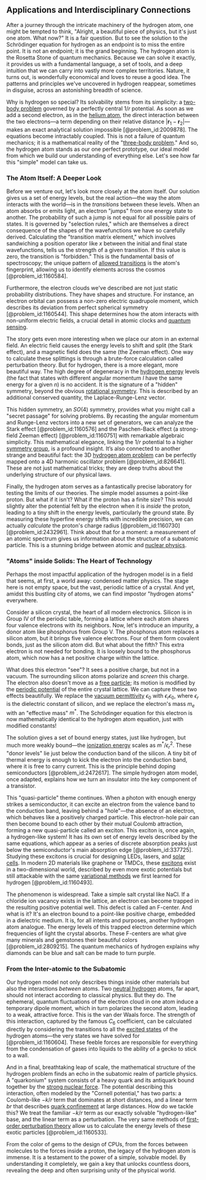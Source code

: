 ## Applications and Interdisciplinary Connections

After a journey through the intricate machinery of the hydrogen atom, one might be tempted to think, "Alright, a beautiful piece of physics, but it's just one atom. What now?" It is a fair question. But to see the solution to the Schrödinger equation for hydrogen as an endpoint is to miss the entire point. It is not an endpoint; it is the grand beginning. The hydrogen atom is the Rosetta Stone of quantum mechanics. Because we can solve it exactly, it provides us with a fundamental language, a set of tools, and a deep intuition that we can carry into vastly more complex territories. Nature, it turns out, is wonderfully economical and loves to reuse a good idea. The patterns and principles we've uncovered in hydrogen reappear, sometimes in disguise, across an astonishing breadth of science.

Why is hydrogen so special? Its solvability stems from its simplicity: a [two-body problem](@article_id:158222) governed by a perfectly central $1/r$ potential. As soon as we add a second electron, as in the [helium atom](@article_id:149750), the direct interaction between the two electrons—a term depending on their relative distance $|\mathbf{r}_1 - \mathbf{r}_2|$—makes an exact analytical solution impossible [@problem_id:2009878]. The equations become intractably coupled. This is not a failure of quantum mechanics; it is a mathematical reality of the "[three-body problem](@article_id:159908)." And so, the hydrogen atom stands as our one perfect prototype, our ideal model from which we build our understanding of everything else. Let's see how far this "simple" model can take us.

### The Atom Itself: A Deeper Look

Before we venture out, let's look more closely at the atom itself. Our solution gives us a set of energy levels, but the real action—the way the atom interacts with the world—is in the *transitions* between these levels. When an atom absorbs or emits light, an electron "jumps" from one energy state to another. The probability of such a jump is not equal for all possible pairs of states. It is governed by "selection rules," which are themselves a direct consequence of the shapes of the wavefunctions we have so carefully derived. Calculating the "transition matrix element," which involves sandwiching a position operator like $x$ between the initial and final state wavefunctions, tells us the strength of a given transition. If this value is zero, the transition is "forbidden." This is the fundamental basis of spectroscopy; the unique pattern of [allowed transitions](@article_id:159524) is the atom's fingerprint, allowing us to identify elements across the cosmos [@problem_id:1160584].

Furthermore, the electron clouds we've described are not just static probability distributions. They have shapes and structure. For instance, an electron orbital can possess a non-zero electric quadrupole moment, which describes its deviation from perfect spherical symmetry [@problem_id:1160544]. This shape determines how the atom interacts with non-uniform electric fields, a crucial detail in atomic clocks and [quantum sensing](@article_id:137904).

The story gets even more interesting when we place our atom in an external field. An electric field causes the energy levels to shift and split (the Stark effect), and a magnetic field does the same (the Zeeman effect). One way to calculate these splittings is through a brute-force calculation called perturbation theory. But for hydrogen, there is a more elegant, more beautiful way. The high degree of degeneracy in the [hydrogen energy](@article_id:273314) levels (the fact that states with different angular momentum $l$ have the same energy for a given $n$) is no accident. It is the signature of a "hidden" symmetry, beyond the obvious [rotational symmetry](@article_id:136583). This is described by an additional conserved quantity, the Laplace-Runge-Lenz vector.

This hidden symmetry, an $SO(4)$ symmetry, provides what you might call a "secret passage" for solving problems. By recasting the angular momentum and Runge-Lenz vectors into a new set of generators, we can analyze the Stark effect [@problem_id:1160576] and the Paschen-Back effect (a strong-field Zeeman effect) [@problem_id:1160751] with remarkable algebraic simplicity. This mathematical elegance, linking the $1/r$ potential to a higher [symmetry group](@article_id:138068), is a profound insight. It’s also connected to another strange and beautiful fact: the 3D [hydrogen atom problem](@article_id:270419) can be perfectly mapped onto a 4D harmonic oscillator problem [@problem_id:826641]. These are not just mathematical tricks; they are deep truths about the underlying structure of our physical laws.

Finally, the hydrogen atom serves as a fantastically precise laboratory for testing the limits of our theories. The simple model assumes a point-like proton. But what if it isn't? What if the proton has a finite size? This would slightly alter the potential felt by the electron when it is *inside* the proton, leading to a tiny shift in the energy levels, particularly the ground state. By measuring these hyperfine energy shifts with incredible precision, we can actually *calculate* the proton's charge radius [@problem_id:1160730] [@problem_id:2432961]. Think about that for a moment: a measurement of an atomic spectrum gives us information about the structure of a subatomic particle. This is a stunning bridge between atomic and [nuclear physics](@article_id:136167).

### "Atoms" inside Solids: The Heart of Technology

Perhaps the most impactful application of the hydrogen model is in a field that seems, at first, a world away: condensed matter physics. The stage here is not empty space, but the vast, periodic lattice of a crystal. And yet, amidst this bustling city of atoms, we can find impostor "hydrogen atoms" everywhere.

Consider a silicon crystal, the heart of all modern electronics. Silicon is in Group IV of the periodic table, forming a lattice where each atom shares four valence electrons with its neighbors. Now, let's introduce an impurity, a donor atom like phosphorus from Group V. The phosphorus atom replaces a silicon atom, but it brings five valence electrons. Four of them form covalent bonds, just as the silicon atom did. But what about the fifth? This extra electron is not needed for bonding. It is loosely bound to the phosphorus atom, which now has a net positive charge within the lattice.

What does this electron "see"? It sees a positive charge, but not in a vacuum. The surrounding silicon atoms polarize and *screen* this charge. The electron also doesn't move as a [free particle](@article_id:167125); its motion is modified by the [periodic potential](@article_id:140158) of the entire crystal lattice. We can capture these two effects beautifully. We replace the [vacuum permittivity](@article_id:203759) $\epsilon_0$ with $\epsilon_r \epsilon_0$, where $\epsilon_r$ is the dielectric constant of silicon, and we replace the electron's mass $m_e$ with an "effective mass" $m^*$. The Schrödinger equation for this electron is now mathematically identical to the hydrogen atom equation, just with modified constants!

The solution gives a set of bound energy states, just like hydrogen, but much more weakly bound—the [ionization energy](@article_id:136184) scales as $m^*/\epsilon_r^2$. These "donor levels" lie just below the conduction band of the silicon. A tiny bit of thermal energy is enough to kick the electron into the conduction band, where it is free to carry current. This is the principle behind doping semiconductors [@problem_id:2472617]. The simple hydrogen atom model, once adapted, explains how we turn an insulator into the key component of a transistor.

This "quasi-particle" theme continues. When a photon with enough energy strikes a semiconductor, it can excite an electron from the valence band to the conduction band, leaving behind a "hole"—the absence of an electron, which behaves like a positively charged particle. This electron-hole pair can then become bound to each other by their mutual Coulomb attraction, forming a new quasi-particle called an exciton. This exciton is, once again, a hydrogen-like system! It has its own set of energy levels described by the same equations, which appear as a series of discrete absorption peaks just below the semiconductor's main absorption edge [@problem_id:337725]. Studying these excitons is crucial for designing LEDs, lasers, and [solar cells](@article_id:137584). In modern 2D materials like graphene or TMDCs, these [excitons](@article_id:146805) exist in a two-dimensional world, described by even more exotic potentials but still attackable with the same [variational methods](@article_id:163162) we first learned for hydrogen [@problem_id:1160493].

The phenomenon is widespread. Take a simple salt crystal like NaCl. If a chloride ion vacancy exists in the lattice, an electron can become trapped in the resulting positive potential well. This defect is called an F-center. And what is it? It's an electron bound to a point-like positive charge, embedded in a dielectric medium. It is, for all intents and purposes, another hydrogen atom analogue. The energy levels of this trapped electron determine which frequencies of light the crystal absorbs. These F-centers are what give many minerals and gemstones their beautiful colors [@problem_id:2809215]. The quantum mechanics of hydrogen explains why diamonds can be blue and salt can be made to turn purple.

### From the Inter-atomic to the Subatomic

Our hydrogen model not only describes things inside other materials but also the interactions *between* atoms. Two [neutral hydrogen](@article_id:173777) atoms, far apart, should not interact according to classical physics. But they do. The ephemeral, quantum fluctuations of the electron cloud in one atom induce a temporary dipole moment, which in turn polarizes the second atom, leading to a weak, attractive force. This is the van der Waals force. The strength of this interaction, captured by the famous $C_6$ coefficient, can be calculated directly by considering the transitions to all the [excited states](@article_id:272978) of the hydrogen atoms—the very states we have solved for [@problem_id:1160604]. These feeble forces are responsible for everything from the condensation of gases into liquids to the ability of a gecko to stick to a wall.

And in a final, breathtaking leap of scale, the mathematical structure of the hydrogen problem finds an echo in the subatomic realm of particle physics. A "quarkonium" system consists of a heavy quark and its antiquark bound together by the [strong nuclear force](@article_id:158704). The potential describing this interaction, often modeled by the "Cornell potential," has two parts: a Coulomb-like $-k/r$ term that dominates at short distances, and a linear term $br$ that describes [quark confinement](@article_id:143263) at large distances. How do we tackle this? We treat the familiar $-k/r$ term as our exactly solvable "hydrogen-like" base, and the linear term as a perturbation. The very same methods of [first-order perturbation theory](@article_id:152748) allow us to calculate the energy levels of these exotic particles [@problem_id:1160533].

From the color of gems to the design of CPUs, from the forces between molecules to the forces inside a proton, the legacy of the hydrogen atom is immense. It is a testament to the power of a simple, solvable model. By understanding it completely, we gain a key that unlocks countless doors, revealing the deep and often surprising unity of the physical world.